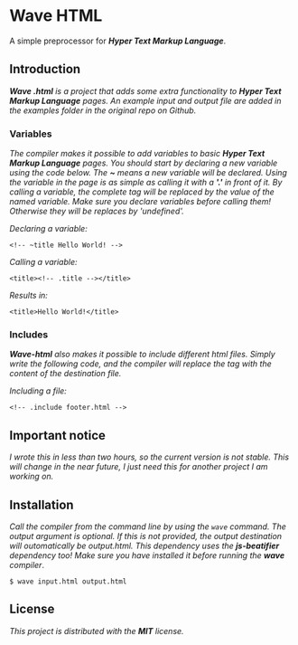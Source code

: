 # Wave HTML

A simple preprocessor for ***Hyper Text Markup Language***.

## Introduction

***Wave .html*** *is a project that adds some extra functionality to* ***Hyper Text Markup Language*** *pages. An example input and output file are added in the examples folder in the original repo on Github.*

### Variables

*The compiler makes it possible to add variables to basic* ***Hyper Text Markup Language*** *pages. You should start by declaring a new variable using the code below. The* ***~*** *means a new variable will be declared. Using the variable in the page is as simple as calling it with a* ***'.'*** *in front of it. By calling a variable, the complete tag will be replaced by the value of the named variable. Make sure you declare variables before calling them! Otherwise they will be replaces by 'undefined'.*

*Declaring a variable:*

`<!-- ~title Hello World! -->`

*Calling a variable:*

`<title><!-- .title --></title>`

*Results in:*

`<title>Hello World!</title>`

### Includes

***Wave-html*** *also makes it possible to include different html files. Simply write the following code, and the compiler will replace the tag with the content of the destination file.*

*Including a file:*

`<!-- .include footer.html -->`

## Important notice

*I wrote this in less than two hours, so the current version is not stable. This will change in the near future, I just need this for another project I am working on.*

## Installation

*Call the compiler from the command line by using the `wave` command. The output argument is optional. If this is not provided, the output destination will outomatically be output.html. This dependency uses the* ***js-beatifier*** *dependency too! Make sure you have installed it before running the* ***wave*** *compiler*.

`$ wave input.html output.html`

## License

*This project is distributed with the* ***MIT*** *license.*